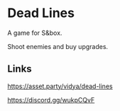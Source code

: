 # Dead Lines
A game for S&box.

Shoot enemies and buy upgrades.

## Links
https://asset.party/vidya/dead-lines

https://discord.gg/wukpCQvF
